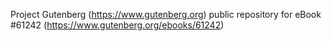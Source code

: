 Project Gutenberg (https://www.gutenberg.org) public repository for eBook #61242 (https://www.gutenberg.org/ebooks/61242)
